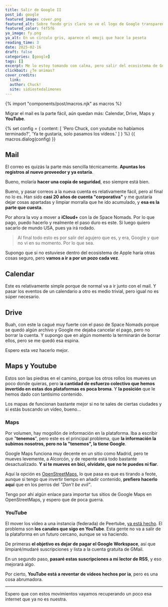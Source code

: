 ```yaml
---
title: Salir de Google II
post_id: google
featured_image: cover.png
featured_alt: Sobre fondo gris claro se ve el logo de Google transparente con línea punteada, como si faltase. Abajo hay cuatro recuadros con los colores azul, verde, amarillo y rojo corporativos.
featured_color: f4f5f6
ya_image: fy.png
ya_alt: En un círculo gris, aparece el emoji que hace la peseta
reading_time: 3
date: 2025-02-16
draft: false
categories: [google]
tags: []
excerpt: Me lo estoy tomando con calma, pero salir del ecosistema de Google no es cosa chica.
clickbait: ¿Te animas?
cover_credits:
  link:
  author: Chuck!
  site: sidiostedalimones
---
```

{% import "components/post/macros.njk" as macros %}

Migrar el mail es la parte fácil, aún quedan más: Calendar, Drive, Maps y **YouTube**.

{% set config = {
  content: [
    'Pero Chuck, con youtube no habíamos terminado?',
    'Ya te gustaría, solo pasamos los vídeos.'
  ]
} %}
{{ macros.dialog(config) }}

## Mail

El correo es quizás la parte más sencilla técnicamente. **Apuntas los registros al nuevo proveedor y ya estaría**.

Bueno, molaría **hacer una copia de seguridad**, eso siempre está bien.

Bueno, y pasar correos a la nueva cuenta es relativamente fácil, pero al final no lo es. Han sido **casi 20 años de cuenta "corporativa"** y me gustaría dejar cosas apartadas y limpiar morralla que he ido acumulado, y **esa es la parte que cuesta**.

Por ahora la voy a mover a **iCloud+** con la de Space Nomads. Por lo que pago, puedo hacerlo y realmente el paso duro es este. Si luego quiero sacarlo de mundo USA, pues ya irá rodado.

> Al final todo esto es por salir del agujero que es, y era, Google y que no vi en su momento. Por lo que sea.

Supongo que si no estuviese dentro del ecosistema de Apple haría otras cosas seguro, pero **vamos a ir a por un pozo cada vez**.

## Calendar

Este es relativamente simple porque de normal va a ir junto con el mail. Y pasar los eventos de un calendario a otro es medio trivial, pero igual no es súper necesario.

## Drive

Buah, con este la cagué muy fuerte con el paso de Space Nomads porque se quedó algún archivo y Google me dejaba cancelar el pago, pero no borrar la cuenta. Y supongo que en algún momento la terminarán de borrar ellos, pero se me quedó esa espina.

Espero esta vez hacerlo mejor.

## Maps y Youtube

Estos son las piedras en el camino, porque los otros rollos los mueves un poco donde quieras, pero l**a cantidad de esfuerzo colectivo que hemos invertido en estas dos plataformas es poca broma**. Y **la posición** que le hemos dado con tantísimo contenido.

Los mapas de funcionan bastante mejor si no te sales de ciertas ciudades y si estás buscando un vídeo, bueno...

### Maps

Por volumen, hay mogollón de información en la plataforma. Iba a escribir que "**tenemos**", pero este es el principal problema, que **la información la subimos nosotros, pero no la "tenemos", la tiene Google**.

Google Maps funciona muy decente en un sitio como Madrid, pero te mueves levemente, a Alcorcón, y de repente está todo bastante desactualizado. **Y si te mueves en bici, olvídate, que no te puedes ni fiar**.

Aquí la opción es [OpenStreetMaps](https://www.openstreetmap.org), lo que pasa es que es tirando a feote, aunque si tengo que invertir tiempo en añadir contenido, **prefiero hacerlo aquí** que en los perros del _"Don't be evil"_.

Tengo por ahí algún enlace para importar tus sitios de Google Maps en OpenStreetMaps, y espero que de poca guerra.

### YouTube

El mover los vídeo a una instancia (federada) de Peertube, [ya está hecho](/blog/2025/adios-google-hola-peertube/). El problema son **los canales que sigo en YouTube**. Esta gente no va a salir de la plataforma en un futuro cercano, aunque se va haciendo.

De primeras **el objetivo es dejar de pagar el Google Workspace**, así que limpiaré/mudaré suscripciones y lista a la cuenta gratuita de GMail.

En un segundo paso, **pasaré estas suscripciones a mi lector de RSS**, y eso mejorará algo.

Por cierto, **YouTube está a reventar de vídeos hechos por ia**, pero es una cosa abrumadora.

***

Espero que con estos movimientos vayamos recuperando un poco esa internet que ya no es nuestra.
